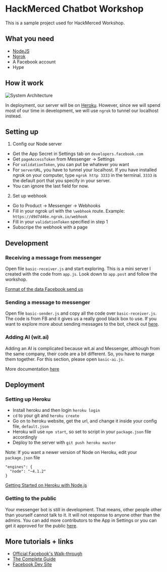 # HackMerced Chatbot Workshop
This is a sample project used for HackMerced Workshop. 

## What you need

- [NodeJS](https://nodejs.org/en/)
- [Ngrok](https://ngrok.com/)
- A Facebook account
- Hype

## How it work

![System Architecture](http://i.imgur.com/BeSLBtw.png)

In deployment, our server will be on [Heroku](https://www.heroku.com/). However, since we will spend most of our time in development, we will use `ngrok` to tunnel our localhost instead.

## Setting up

1. Config our Node server
  - Get the App Secret in Settings tab on `developers.facebook.com`
  - Get `pageAccessToken` from Messenger -> Settings
  - For `validationToken`, you can put be whatever you want
  - For `serverURL`, you have to tunnel your localhost. If you have installed ngrok on your computer, type `ngrok http 3333` in the terminal. `3333` is the default port that you specify in your server.
  - You can ignore the last field for now.
  
2. Set up webhook
  - Go to Product -> Messenger -> Webhooks
  - Fill in your ngrok url with the `\webhook` route. Example: `https://d9d7d46e.ngrok.io/webhook`
  - Fill in your `validationToken` specified in step 1
  - Subscripe the webhook with a page
  
## Development

### Receiving a message from messenger
Open file `basic-receiver.js` and start exploring. This is a mini server I created with the code from `app.js`. Look down to `app.post` and follow the workshop. 

[Format of the data Facebook send us](https://developers.facebook.com/docs/messenger-platform/webhook-reference#format)

### Sending a message to messenger
Open file `basic-sender.js` and copy all the code over `basic-receiver.js`. The code is from FB and it gives us a really good black box to use. If you want to explore more about sending messages to the bot, check out [here](https://developers.facebook.com/docs/messenger-platform/send-api-reference).

### Adding AI (wit.ai)
Adding an AI is complicated because wit.ai and Messenger, although from the same company, their code are a bit different. So, you have to marge them together. For this section, please open `basic-ai.js`.

More documentation [here](https://wit.ai/docs)

## Deployment

### Setting up Heroku
- Install heroku and then login `heroku login`
- `cd` to your git and `heroku create`
- Go on to heroku website, get the url, and change it inside your config file, `default.json`
- Heroku will use `npm start`, so set to script in your `package.json` file accordingly
- Deploy to the server with `git push heroku master`

Note: If you want a newer version of Node on Heroku, edit your `package.json` file
```
"engines": {
  "node": "~4.1.2"
}
```

[Getting Started on Heroku with Node.js](https://devcenter.heroku.com/articles/getting-started-with-nodejs#set-up)

### Getting to the public
Your messenger bot is still in development. That means, other people other than yourself cannot talk to it. It will not response to anyone other than the admins. You can add more contributors to the App in Settings or you can get it approved for the public [here](https://developers.facebook.com/docs/messenger-platform/app-review).

## More tutorials + links

- [Official Facebook's Walk-through](https://developers.facebook.com/docs/messenger-platform/quickstart)
- [The Complete Guide](https://developers.facebook.com/docs/messenger-platform/implementation)
- [Facebook Dev Site](https://developers.facebook.com/docs/messenger-platform/)
